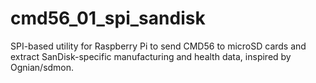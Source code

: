 # cmd56_01_spi_sandisk
SPI-based utility for Raspberry Pi to send CMD56 to microSD cards and extract SanDisk-specific manufacturing and health data, inspired by Ognian/sdmon.
